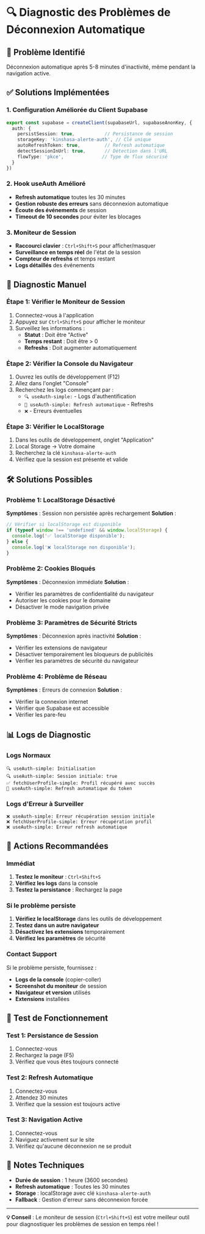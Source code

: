 # 🔍 Diagnostic des Problèmes de Déconnexion Automatique

## 🚨 Problème Identifié
Déconnexion automatique après 5-8 minutes d'inactivité, même pendant la navigation active.

## ✅ Solutions Implémentées

### 1. Configuration Améliorée du Client Supabase
```typescript
export const supabase = createClient(supabaseUrl, supabaseAnonKey, {
  auth: {
    persistSession: true,           // Persistance de session
    storageKey: 'kinshasa-alerte-auth', // Clé unique
    autoRefreshToken: true,         // Refresh automatique
    detectSessionInUrl: true,       // Détection dans l'URL
    flowType: 'pkce',              // Type de flux sécurisé
  }
})
```

### 2. Hook useAuth Amélioré
- **Refresh automatique** toutes les 30 minutes
- **Gestion robuste des erreurs** sans déconnexion automatique
- **Écoute des événements** de session
- **Timeout de 10 secondes** pour éviter les blocages

### 3. Moniteur de Session
- **Raccourci clavier** : `Ctrl+Shift+S` pour afficher/masquer
- **Surveillance en temps réel** de l'état de la session
- **Compteur de refreshs** et temps restant
- **Logs détaillés** des événements

## 🔧 Diagnostic Manuel

### Étape 1: Vérifier le Moniteur de Session
1. Connectez-vous à l'application
2. Appuyez sur `Ctrl+Shift+S` pour afficher le moniteur
3. Surveillez les informations :
   - **Statut** : Doit être "Active"
   - **Temps restant** : Doit être > 0
   - **Refreshs** : Doit augmenter automatiquement

### Étape 2: Vérifier la Console du Navigateur
1. Ouvrez les outils de développement (F12)
2. Allez dans l'onglet "Console"
3. Recherchez les logs commençant par :
   - `🔍 useAuth-simple:` - Logs d'authentification
   - `🔄 useAuth-simple: Refresh automatique` - Refreshs
   - `❌` - Erreurs éventuelles

### Étape 3: Vérifier le LocalStorage
1. Dans les outils de développement, onglet "Application"
2. Local Storage → Votre domaine
3. Recherchez la clé `kinshasa-alerte-auth`
4. Vérifiez que la session est présente et valide

## 🛠️ Solutions Possibles

### Problème 1: LocalStorage Désactivé
**Symptômes** : Session non persistée après rechargement
**Solution** :
```javascript
// Vérifier si localStorage est disponible
if (typeof window !== 'undefined' && window.localStorage) {
  console.log('✅ localStorage disponible');
} else {
  console.log('❌ localStorage non disponible');
}
```

### Problème 2: Cookies Bloqués
**Symptômes** : Déconnexion immédiate
**Solution** :
- Vérifier les paramètres de confidentialité du navigateur
- Autoriser les cookies pour le domaine
- Désactiver le mode navigation privée

### Problème 3: Paramètres de Sécurité Stricts
**Symptômes** : Déconnexion après inactivité
**Solution** :
- Vérifier les extensions de navigateur
- Désactiver temporairement les bloqueurs de publicités
- Vérifier les paramètres de sécurité du navigateur

### Problème 4: Problème de Réseau
**Symptômes** : Erreurs de connexion
**Solution** :
- Vérifier la connexion internet
- Vérifier que Supabase est accessible
- Vérifier les pare-feu

## 📊 Logs de Diagnostic

### Logs Normaux
```
🔍 useAuth-simple: Initialisation
🔍 useAuth-simple: Session initiale: true
✅ fetchUserProfile-simple: Profil récupéré avec succès
🔄 useAuth-simple: Refresh automatique du token
```

### Logs d'Erreur à Surveiller
```
❌ useAuth-simple: Erreur récupération session initiale
❌ fetchUserProfile-simple: Erreur récupération profil
❌ useAuth-simple: Erreur refresh automatique
```

## 🎯 Actions Recommandées

### Immédiat
1. **Testez le moniteur** : `Ctrl+Shift+S`
2. **Vérifiez les logs** dans la console
3. **Testez la persistance** : Rechargez la page

### Si le problème persiste
1. **Vérifiez le localStorage** dans les outils de développement
2. **Testez dans un autre navigateur**
3. **Désactivez les extensions** temporairement
4. **Vérifiez les paramètres** de sécurité

### Contact Support
Si le problème persiste, fournissez :
- **Logs de la console** (copier-coller)
- **Screenshot du moniteur** de session
- **Navigateur et version** utilisés
- **Extensions** installées

## 🔄 Test de Fonctionnement

### Test 1: Persistance de Session
1. Connectez-vous
2. Rechargez la page (F5)
3. Vérifiez que vous êtes toujours connecté

### Test 2: Refresh Automatique
1. Connectez-vous
2. Attendez 30 minutes
3. Vérifiez que la session est toujours active

### Test 3: Navigation Active
1. Connectez-vous
2. Naviguez activement sur le site
3. Vérifiez qu'aucune déconnexion ne se produit

## 📝 Notes Techniques

- **Durée de session** : 1 heure (3600 secondes)
- **Refresh automatique** : Toutes les 30 minutes
- **Storage** : localStorage avec clé `kinshasa-alerte-auth`
- **Fallback** : Gestion d'erreur sans déconnexion forcée

---

**💡 Conseil** : Le moniteur de session (`Ctrl+Shift+S`) est votre meilleur outil pour diagnostiquer les problèmes de session en temps réel ! 
